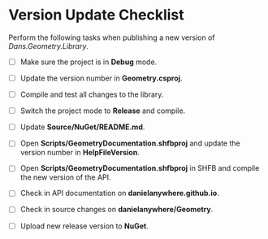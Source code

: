 # Version Update Checklist

Perform the following tasks when publishing a new version of *Dans.Geometry.Library*.

 - [ ] Make sure the project is in **Debug** mode.
 - [ ] Update the version number in **Geometry.csproj**.
 - [ ] Compile and test all changes to the library.
 - [ ] Switch the project mode to **Release** and compile.
 - [ ] Update **Source/NuGet/README.md**.
 - [ ] Open **Scripts/GeometryDocumentation.shfbproj** and update the version number in **HelpFileVersion**.
 - [ ] Open **Scripts/GeometryDocumentation.shfbproj** in SHFB and compile the new version of the API.
 - [ ] Check in API documentation on **danielanywhere.github.io**.
 - [ ] Check in source changes on **danielanywhere/Geometry**.
 - [ ] Upload new release version to **NuGet**.

